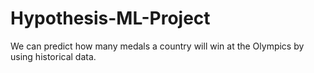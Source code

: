 # Hypothesis-ML-Project
We can predict how many medals a country will win at the Olympics by using historical data.
